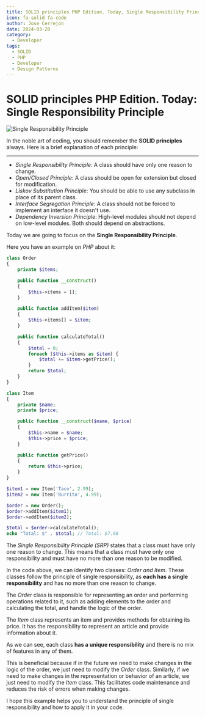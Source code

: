 ```yaml
---
title: SOLID principles PHP Edition. Today, Single Responsibility Principle
icon: fa-solid fa-code
author: Jose Cerrejon
date: 2024-03-20
category:
  - Developer
tags:
  - SOLID
  - PHP
  - Developer
  - Design Patterns
---
```

# SOLID principles PHP Edition. Today: Single Responsibility Principle

![Single Responsibility Principle](/images/2024/03/solid.jpg "Single Responsibility Principle")

In the noble art of coding, you should remember the **SOLID principles** always. Here is a brief explanation of each principle:

- - -

* _Single Responsibility Principle_: A class should have only one reason to change.
* _Open/Closed Principle_: A class should be open for extension but closed for modification.
* _Liskov Substitution Principle_: You should be able to use any subclass in place of its parent class.
* _Interface Segregation Principle_: A class should not be forced to implement an interface it doesn't use.
* _Dependency Inversion Principle_: High-level modules should not depend on low-level modules. Both should depend on abstractions.

Today we are going to focus on the **Single Responsibility Principle**.

Here you have an example on _PHP_ about it:

```php title="Order class"
class Order
{
    private $items;

    public function __construct()
    {
        $this->items = [];
    }

    public function addItem($item)
    {
        $this->items[] = $item;
    }

    public function calculateTotal()
    {
        $total = 0;
        foreach ($this->items as $item) {
            $total += $item->getPrice();
        }
        return $total;
    }
}
```

```php title="Item class"
class Item
{
    private $name;
    private $price;

    public function __construct($name, $price)
    {
        $this->name = $name;
        $this->price = $price;
    }

    public function getPrice()
    {
        return $this->price;
    }
}
```

```php title="Usage"
$item1 = new Item('Taco', 2.99);
$item2 = new Item('Burrito', 4.99);

$order = new Order();
$order->addItem($item1);
$order->addItem($item2);

$total = $order->calculateTotal();
echo "Total: $" . $total; // Total: $7.98
```

The _Single Responsibility Principle (SRP)_ states that a class must have only one reason to change. This means that a class must have only one responsibility and must have no more than one reason to be modified.

In the code above, we can identify two classes: _Order and Item_. These classes follow the principle of single responsibility, as **each has a single responsibility** and has no more than one reason to change.

The _Order_ class is responsible for representing an order and performing operations related to it, such as adding elements to the order and calculating the total, and handle the logic of the order.

The _Item_ class represents an item and provides methods for obtaining its price. It has the responsibility to represent an article and provide information about it.

As we can see, each class **has a unique responsibility** and there is no mix of features in any of them.

This is beneficial because if in the future we need to make changes in the logic of the order, we just need to modify the _Order_ class. Similarly, if we need to make changes in the representation or behavior of an article, we just need to modify the _Item_ class. This facilitates code maintenance and reduces the risk of errors when making changes.

I hope this example helps you to understand the principle of single responsibility and how to apply it in your code.